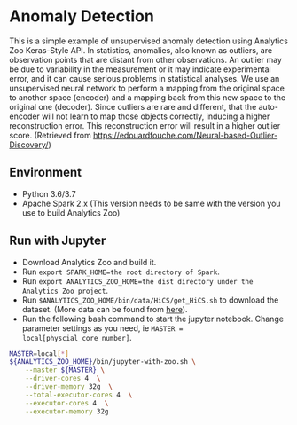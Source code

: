 # Anomaly Detection
This is a simple example of unsupervised anomaly detection using Analytics Zoo Keras-Style API. In statistics, anomalies, also known as outliers, are observation points that are distant from other observations. An outlier may be due to variability in the measurement or it may indicate experimental error, and it can cause serious problems in statistical analyses.
We use an unsupervised neural network to perform a mapping from the original space to another space (encoder) and a mapping back from this new space to the original one (decoder).
Since outliers are rare and different, that the auto-encoder will not learn to map those objects correctly, inducing a higher reconstruction error. This reconstruction error will result in a higher outlier score.
(Retrieved from https://edouardfouche.com/Neural-based-Outlier-Discovery/)

## Environment
* Python 3.6/3.7
* Apache Spark 2.x (This version needs to be same with the version you use to build Analytics Zoo)

## Run with Jupyter
* Download Analytics Zoo and build it.
* Run `export SPARK_HOME=the root directory of Spark`.
* Run `export ANALYTICS_ZOO_HOME=the dist directory under the Analytics Zoo project`.
* Run `$ANALYTICS_ZOO_HOME/bin/data/HiCS/get_HiCS.sh` to download the dataset. (More data can be found from [here](https://www.ipd.kit.edu/~muellere/HiCS/)).
* Run the following bash command to start the jupyter notebook. Change parameter settings as you need, ie `MASTER = local[physcial_core_number]`.
```bash
MASTER=local[*]
${ANALYTICS_ZOO_HOME}/bin/jupyter-with-zoo.sh \
    --master ${MASTER} \
    --driver-cores 4  \
    --driver-memory 32g  \
    --total-executor-cores 4  \
    --executor-cores 4  \
    --executor-memory 32g
```
